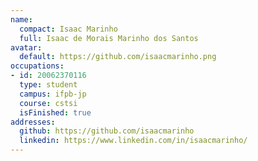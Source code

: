 ```yaml
---
name:
  compact: Isaac Marinho
  full: Isaac de Morais Marinho dos Santos
avatar:
  default: https://github.com/isaacmarinho.png
occupations:
- id: 20062370116
  type: student
  campus: ifpb-jp
  course: cstsi
  isFinished: true
addresses:
  github: https://github.com/isaacmarinho
  linkedin: https://www.linkedin.com/in/isaacmarinho/
---
```

